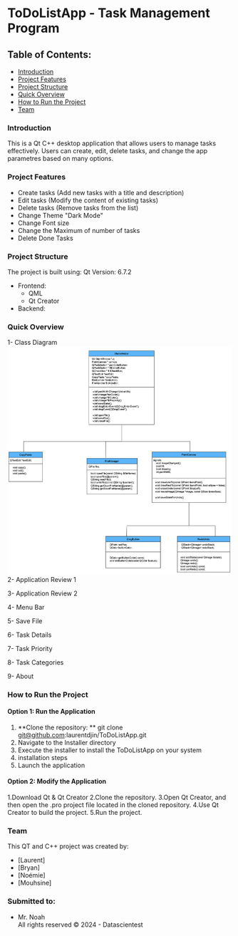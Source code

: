 # ToDoListApp - Task Management Program

## Table of Contents:
- [Introduction](#introduction)
- [Project Features](#project-features)
- [Project Structure](#project-structure)
- [Quick Overview](#quick-overview)
- [How to Run the Project](#how-to-run-the-project)
- [Team](#team)

### Introduction
This is a Qt C++ desktop application that allows users to manage tasks effectively. Users can create, edit, delete tasks, and change the app parametres based on many options.

### Project Features
- Create tasks (Add new tasks with a title and description)
- Edit tasks (Modify the content of existing tasks)
- Delete tasks (Remove tasks from the list)
- Change Theme "Dark Mode"
- Change Font size
- Change the Maximum of number of tasks 
- Delete Done Tasks



### Project Structure

The project is built using:
Qt Version: 6.7.2
- Frontend:
  - QML
  - Qt Creator
- Backend:


### Quick Overview
1- Class Diagram  
![UML](UML.png)
2- Application Review 1  

3- Application Review 2  

4- Menu Bar  

5- Save File  

6- Task Details  

7- Task Priority  

8- Task Categories  

9- About  


### How to Run the Project
#### Option 1: Run the Application
1. **Clone the repository: **
    git clone git@github.com:laurentdjin/ToDoListApp.git
2. Navigate to the Installer directory
3. Execute the installer to install the ToDoListApp on your system
4. installation steps
4. Launch the application
#### Option 2: Modify the Application
1.Download Qt & Qt Creator
2.Clone the repository.
3.Open Qt Creator, and then open the .pro project file located in the cloned repository.
4.Use Qt Creator to build the project.
5.Run the project.
    

### Team
This QT and C++ project was created by:

- [Laurent]
- [Bryan]
- [Noémie]
- [Mouhsine]

### Submitted to:
- Mr. Noah  
  All rights reserved © 2024 - Datascientest
